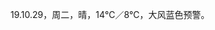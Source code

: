 <link href="../../css/style.css" rel="stylesheet" type="text/css" />

<span class="fzzy">19.10.29，周二，晴，14℃／8℃，大风蓝色预警。

